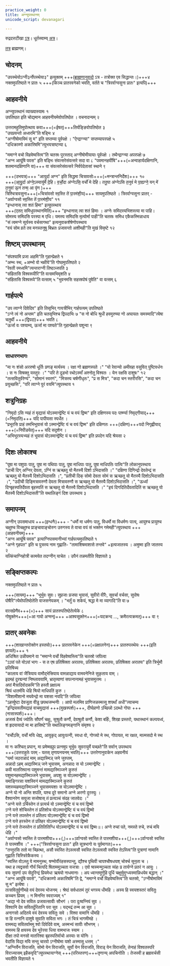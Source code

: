 ```yaml
---
practice_weight: 0
title: अग्न्युपस्थानम्
unicode_script: devanagari

---
```

रुद्रदत्तटीखा [ऽत्र](https://archive.org/details/in.ernet.dli.2015.277413/page/n324)। धूर्तस्वाम्य् [अत्र](https://archive.org/details/in.ernet.dli.2015.495870/page/n318)।

[तत्र](../../../../../../brAhmaNam/taittirIyam/kriyA/agni-upasthAna/) ब्राह्मणम्।

## चोदनम्
"उपस्थेयोऽग्नी३र्नोपस्थेया३" इत्युक्तम् +++([ब्राह्मणानुवादो](../../../../../../brAhmaNam/taittirIyam/kriyA/agni-upasthAna/) ऽत्र - तत्रोक्त एव सिद्धान्तः।)+++४  
नक्तमुपतिष्ठते न प्रातः ५ +++(किञ्च प्रातरवनेको भवति, वर्तते च "त्रिरर्वाग्वसुना प्रातः" इत्यपि)+++  


## आहवनीये
अग्न्युपस्थानं व्याख्यास्यामः १  
उपतिष्ठत इति चोद्यमान आहवनीयमेवोपतिष्ठेत । वचनादन्यम् २

उत्तरामहुतिमुपोत्थाय कवा+++(=ईषत्)+++तिर्यङ्ङिवोपतिष्ठेत ३  
"उपप्रयन्तो अध्वरमि"ति षड्भिः ४  
"अग्नीषोमाविमं सु म" इति सप्तम्या पूर्वपक्षे । "ऐन्द्राग्न्या" सप्तम्यापरपक्षे ५  
"दधिक्राव्णो अकारिषमि"त्युभयत्राष्टम्या ६  

"ममाग्ने वचो विहवेष्वस्त्वि"ति चतस्रः पुरस्ताद् अग्नीषोमीयायाः पूर्वपक्षे । तथैन्द्राग्न्या अपरपक्षे ७  
"अग्न आयूंषि पवस" इति षड्भिः संवत्सरेसंवत्सरे सदा वा ८ "पवमानहवींषि"+++(=अन्वाहार्यदक्षिणानि, शतमानदक्षिणानि वा)+++ वा संवत्सरेसंवत्सरे निर्वपेदेतासां स्थाने ९

+++(उभयत्र)+++ "आयुर्दा अग्न" इति सिद्धमा चित्रावसोः+++(=मन्त्रान्तनिर्देशः)+++ १०  
+++(आ॒यु॒र्दा अ॑ग्ने॒ऽस्यायु॑र्मे दे॒हि। व॒र्चो॒दा अ॑ग्नेऽसि॒ वर्चो॑ मे देहि। तनू॒पा अ॑ग्नेऽसि त॒नुवं॑ मे पा॒ह्यग्ने॒ यन् मे॑ त॒नुवा॑ ऊ॒नं तन्म॒ आ पृ॑ण )+++  
त्रिश्चित्रावसुना+++(=चित्रा॑वसो स्व॒स्ति ते॑ पा॒रम॑शी॒य)+++ सायमुपतिष्ठते । त्रिरर्वाग्वसुना प्रातर् -"अर्वाग्वसो स्व॒स्ति ते॑ पा॒रम॑शी॒य"  ११  
"इन्धानास् त्वा शतं हिमा" इत्युपस्थाय  
+++(एतत् समिधुपस्थानमिति)+++ "इन्धानास् त्वा शतं हिमाः । अग्नेः समिदस्यभिशस्त्या मा पाहि। सोमस्य समिदसि परस्पा म एधि। यमस्य समिदसि मृत्योर्मा पाही"ति चतस्रः समिध एकैकस्मिन्नाधाय  
"सं त्वमग्ने सूर्यस्य वर्चसागथा" इत्यनुवाकशेषेणोपस्थाय  
"वयं सोम व्रते तव मनस्तनूषु बिभ्रतः प्रजावन्तो अशीमही"ति मुखं विमृष्टे १२

## शिष्टम् उपस्थानम्
"संपश्यामि प्रजा अहमि"ति गृहान्प्रेक्षते १  
"अम्भः स्थ, +अम्भो वो भक्षीये"ति गोष्ठमुपतिष्ठते २  
"रेवती रमध्वमि"त्यन्तराग्नी तिष्ठञ्जपति ३  
"संहितासि विश्वरूपीरि"ति वत्समभिमृशति ४  
"संहितासि विश्वरूपे"ति वत्साम् ५ "भुवनमसि सहस्रपोषं पुषेति" वा वत्सम् ६  

## गार्हपत्ये
"उप त्वाग्ने दिवेदिव" इति तिसृभिर् गायत्रीभिर् गार्हपत्यम् उपतिष्ठते  
"ऽग्ने त्वं नो अन्तम" इति चतसृभिश्च द्विपदाभिः ७ "स नो बोधि श्रुधी हवमुरुष्या णो अघायतः समस्मादि"त्येषा चतुर्थी +++(द्विपदा)+++ भवति ८  
"ऊर्जा वः पश्याम्य्, ऊर्जा मा पश्यते"ति गृहान्प्रेक्षते पशून्वा ९

## आहवनीये
<div class="js_include" includetitle="true" newlevelforh1="3" unfilled url="../../kriyAH/svastyayana/"></div>  

### साधारणभागः
"मा नः शंसो अररुषो  धूर्तिः प्रणङ् मर्त्यस्य । रक्षा णो ब्रह्मणस्पते ।" "यो रेवान्यो अमीवहा वसुवित् पुष्टिवर्धनः । स नः सिषक्तु यस्तुरः ।" "परि ते दूडभो रथोऽस्माँ अश्नोतु विश्वतः । येन रक्षसि दाशुषः" १२  
"तत्सवितुर्वरेण्यं", "सोमानं स्वरणं", "मित्रस्य चर्षणीधृतः", "प्र स मित्र", "कदा चन स्तरीरसि", "कदा चन प्रयुच्छसि", "परि त्वाग्ने पुरं वयमि"त्युपस्थाय १  

## शत्रुनिग्रहः
"निमृदो ऽसि न्यहं तं मृद्यासं योऽस्मान्द्वेष्टि यं च वयं द्विष्म" इति दक्षिणस्य पदः पार्ष्ण्या निमृद्गीयाद्+++(=निमृदति)+++ यदि पापीयसा स्पर्धेत ।  
"प्रभूरसि प्राहं तमभिभूयासं यो ऽस्मान्द्वेष्टि यं च वयं द्विष्म" इति दक्षिणतः +++(दक्षिण)+++पदो निगृह्णीयाद् +++(=निपीडयेत्)+++ यदि सदृशेन ।  
"अभिभूरस्यभ्यहं तं भूयासं योऽस्मान्द्वेष्टि यं च वयं द्विष्म" इति प्रपदेन यदि श्रेयसा २  

## दिशः लोकाश्च
"पूषा मा पशुपाः पातु, पूषा मा पथिपाः पातु, पूषा माधिपाः पातु, पूषा माधिपतिः पात्वि"ति लोकानुपस्थाय  
"प्राची दिग् अग्निर् देवता, ऽग्निं स ऋच्छतु यो मैतस्यै दिशो ऽभिदासति ।" "दक्षिणा दिगिन्द्रो देवतेन्द्रं स ऋच्छतु यो
मैतस्यै दिशोऽभिदासति ।", "प्रतीची दिक् सोमो देवता सोमं स ऋच्छतु यो मैतस्यै दिशोऽभिदासति ।", "उदीची दिङ्मित्रावरुणौ देवता मित्रावरुणौ स ऋच्छतु यो मैतस्यै दिशोऽभिदासति ।", "ऊर्ध्वा दिग्बृहस्पतिर्देवता बृहस्पतिं स ऋच्छतु यो मैतस्यै दिशोऽभिदासति ।" "इयं दिगदितिर्देवतादितिं स ऋच्छतु यो मैतस्यै दिशोऽभिदासती"ति यथालिङ्गं दिश उपस्थाय ३  

## समापनम्
अग्नीन् उपसमाधाय +++(इन्धनैः)+++ - "धर्मो मा धर्मणः पातु, विधर्मो मा विधर्मणः पात्व्, आयुश्च प्रायुश्च चक्षुश्च विचक्षुश्च प्राङ्चावाङ्चोरुग उरुगस्य ते वाचा वयं सं भक्तेन गमेमही"त्युपस्थाय +++(आहवनीयम्)+++  
"अग्न आयूंषि पवस" इत्याग्निपावमानीभ्यां गार्हपत्यमुपतिष्ठते १  
"अग्ने गृहपत" इति च पुत्रस्य नाम गृह्णाति- "तामाशिषमाशासे तन्तवे" +इत्यजातस्य । अमुष्मा इति जातस्य २  
यत्किंचाग्निहोत्री कामयेत तदग्नीन् याचेत । उपैनं तन्नमतीति विज्ञायते ३

## सङ्क्षिप्तकल्पः
नक्तमुपतिष्ठते न प्रातः ५

+++(सायम्)+++ "भूर्भुवः सुवः। सुप्रजाः प्रजया भूयासं, सुवीरो वीरैः, सुवर्चा वर्चसा, सुपोषः पोषैरि"त्येवोपतिष्ठेतेति वाजसनेयकम् । "भर्तुं वः शकेयं, श्रद्धा मे मा व्यागादि"ति वा ७  

वात्सप्रेणैव+++(=)+++ सायं प्रातरुपतिष्ठेतेत्येके ८  
गोषूक्तेन+++(=आ गावो अग्मन्)+++ +आश्वसूक्तेन+++(=यदक्रन्द …, क्रमैरत्यक्रमत्)+++ वा ९

## प्रातर् अवनेकः
+++(शाखान्तरोक्तेन हस्तयोः)+++ प्रातरवनेकेन +++(=प्रक्षालनेन)+++ प्रातरुपस्थेयः +++(इति ज्ञायते)+++ १  
अधिश्रित उन्नीयमाने वा "ममाग्ने वर्चो विहवेष्वस्त्वि"ति चतस्रो जपित्वा  
"ऽऽपां पते योऽपां भागः - स त एष प्रतिषिक्ता अरातयः, प्रतिषिक्ता अरातयः, प्रतिषिक्ता अरातय" इति त्रिर्भूमौ प्रतिषिच्य  
"कालाय वां जैत्रियाय वामौद्भेत्त्रियाय वामन्नाद्याय वामवनेनिजे सुकृताय वाम् ।  
इदमहं दुरद्मन्यां निष्प्लावयामि, भ्रातृव्याणां सपत्नानामहं भूयासमुत्तमः ।  
अपां मैत्रादिवोदकमि"ति हस्तौ प्रक्षाल्य  
श्रियं धातर्मयि धेहि श्रियो माधिपतिं कुरु ।  
"विशामीशानो मघवेन्द्रो मा यशसा नयदि"ति जपित्वा  
"ऽहर्व्युष्टा देवजूता वीडु छपथजम्भनीः । आपो मलमिव प्राणिजन्नस्मत्सु शपथाँ अधी"त्याचम्य  
"इन्द्रियावतीमद्याहं वाचमुद्यासं +++(मुखस्पर्शः)+++, दीर्घप्राणो ऽच्छिन्नो ऽदब्धो गोपाः +++(नासास्पर्शः)+++।  
अजस्रं दैव्यं ज्योतिः सौपर्णं चक्षुः, सुश्रुतौ कर्णौ, देवश्रुतौ कर्णौ, केशा बर्हिः, शिखा प्रस्तरो, यथास्थानं कल्पयध्वं, शं हृदयायादो मा मा हासिष्टे"ति यथालिङ्गमङ्गानि संमृश्य २  

"वर्चोऽसि, वर्चो मयि धेह्य्, आयुकृद् आयुःपत्नी, स्वधा वो, गोप्त्र्यो मे स्थ, गोपायत, मा रक्षत, मात्मसदो मे स्थ ।  
मा नः कश्चित् प्रघान्, मा प्रमेष्मह्युप प्रत्नमुप भूर्भुवः सुवरायुर्मे यच्छते"ति सर्वान् उपस्थाय  
+++(उत्तराहुतेः परम् - यतस् तृणापनयनम् भवति)+++ उत्तरेणानुवाकेन अहवनीयं  
"घर्मा जठरान्नादं माम् अद्यास्मिञ् जने जुरुतम्,  
अन्नादो ऽहम् अद्यास्मिञ् जने भूयासम्, अनन्नादः स यो ऽस्मान्द्वेष्टि ।  
कवी मातरिश्वाना पशुमन्तं मामद्यास्मिञ्जने कुरुतं  
पशुमानहमद्यास्मिञ्जने भूयासम्, अपशुः स योऽस्मान्द्वेष्टि ।  
यमाङ्गिरसा यशस्विनं मामद्यास्मिञ्जने कुरुतं  
यशस्व्यहमद्यास्मिञ्जने भूयासमयशाः स योऽस्मान्द्वेष्टि ।  
अग्ने यो नो अन्ति शपति, यश्च दूरे समानो अग्ने अरणो दुरस्युः ।  
वैश्वानरेण सयुजा सजोषास् तं प्रत्यञ्चं संदह जातवेदः ।"  
"अग्ने यत्ते ऽर्चिस्तेन तं प्रत्यर्च यो ऽस्मान्द्वेष्टि यं च वयं द्विष्मो  
ऽग्ने यत्ते शोचिस्तेन तं प्रतिशोच योऽस्मान्द्वेष्टि यं च वयं द्विष्मो  
ऽग्ने यत्ते तपस्तेन तं प्रतितप योऽस्मान्द्वेष्टि यं च वयं द्विष्मो  
ऽग्ने यत्ते हरस्तेन तं प्रतिहर योऽस्मान्द्वेष्टि यं च वयं द्विष्मो  
ऽग्ने यत्ते तेजस्तेन तं प्रतितितिग्धि योऽस्मान्द्वेष्टि यं च वयं द्विष्मः॥।
अग्ने रुचां पते, नमस्ते रुचे, रुचं मयि धेहि ।"  
"अर्वाग्वसो स्वस्ति ते पारमशीया+++(,)+++ऽर्वाग्वसो स्वस्ति ते पारमशीया+++(,)+++ऽर्वाग्वसो स्वस्ति ते पारमशीय ।" +++("त्रिरर्वाग्वसुना प्रातः" इति सूत्रभागो यः पूर्वमागतः)+++  
"तन्तुरसि ततो मा च्छित्था, असौ स्वस्ति तेऽस्त्वसौ स्वस्ति तेऽस्त्वसौ स्वस्ति तेऽस्त्वि"ति पुत्राणां नामानि गृह्णाति त्रिस्त्रिरेकैकस्य ।  
"स्वस्ति वोऽस्तु ये मामनुस्थ, षण्मोर्वीरंहसस्पान्तु, द्यौश्च पृथिवी चापश्चौषधयश् चोर्क्च सूनृता च ।  
यथा ह त्यद्वसवो गौर्यं चित्पदि षिताममुञ्चता यजत्राः । एवो ष्वस्मन्मुञ्चता व्यंहः प्र तार्यग्ने प्रतरं न आयुः ।  
वयः सुपर्णा उप सेदुरिन्द्रं प्रियमेधा ऋषयो नाधमानाः । अप ध्वान्तमूर्णुहि पूर्धि चक्षुर्मुमुग्ध्यस्मान्निधयेव बद्धान् ।"  
"अग्न आयूंषि पवसे", "दधिक्राव्णो अकारिषमि"ति द्वे, "ममाग्ने वर्चो विहवेष्वस्त्वि"ति चतस्रो, "ऽग्नीषोमाविमं सु म" इत्येषा ।  
तत्सवितुर्वृणीमहे वयं देवस्य भोजनम् । श्रेष्ठं सर्वधातमं तुरं भगस्य धीमहि । अस्य हि स्वयशस्तरं सवितुः कच्चन प्रियम् । न मिनन्ति स्वराज्यम् १"  
"अद्या नो देव सवितः प्रजावत्सावीः सौभगं । परा दुःष्वप्नियं सुव ।  
विश्वानि देव सवितर्दुरितानि परा सुव । यद्भद्रं तन्म आ सुव ।  
अनागसो अदितये वयं देवस्य सवितुः सवे । विश्वा वामानि धीमहि ।  
स हि रत्नानि दाशुषे सुवाति सविता भगः । तं चित्रं भागमीमहे ।  
वाममद्य सवितर्वाममु श्वो दिवेदिवे वाम्, अस्मभ्यं सावीः सौभगम् ।  
वामस्य हि क्षयस्य देव भूरेरया धिया वामभाजः स्याम ।  
दीक्षा तपो मनसो मातरिश्वा बृहस्पतिर्वाचो अस्याः स योनिः ।  
वेदांसि विद्या मयि सन्तु चारवो ऽग्नीषोमा यशो अस्मासु धत्तम् ।"  
"अग्निर्येन विराजति, सोमो येन विराजति, सूर्यो येन विराजति, विराड् येन विराजति, तेनाहं विश्वतस्परि विराज्यासम् इहैकवृदि"त्युपस्थायाग्नेस् +++(परिस्तरण)+++तृणान्य् अपचिनोति । तेजस्वी ह ब्रह्मवर्चसी भवतीति विज्ञायते १